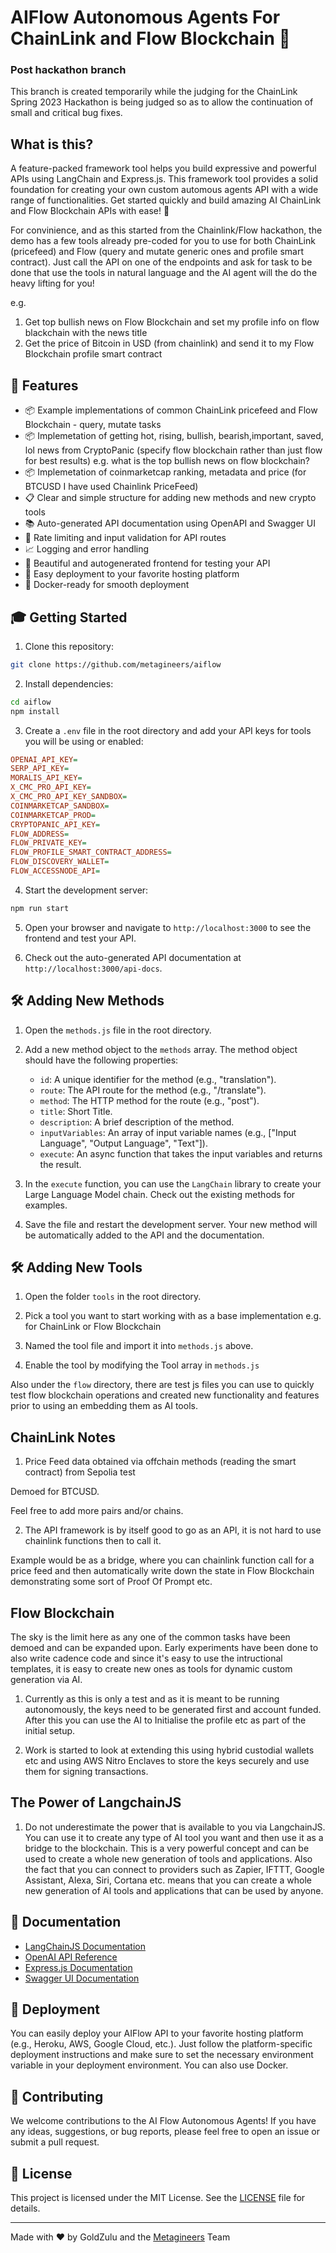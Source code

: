 # AIFlow Autonomous Agents For ChainLink and Flow Blockchain 🚀

### Post hackathon branch
This branch is created temporarily while the judging for the ChainLink Spring 2023 Hackathon is being judged so as to allow the continuation of small and critical bug fixes.

## What is this?
A feature-packed framework tool helps you build expressive and powerful APIs using LangChain and Express.js. This framework tool  provides a solid foundation for creating your own custom automous agents API with a wide range of functionalities. Get started quickly and build amazing AI ChainLink and Flow Blockchain APIs with ease! 🎉

For convinience, and as this started from the Chainlink/Flow hackathon, the demo has a few tools already pre-coded for you to use for both ChainLink (pricefeed) and Flow (query and mutate generic ones and profile smart contract). Just call the API on one of the endpoints and ask for task to be done that use the tools in natural language and the AI agent will the do the heavy lifting for you!

e.g.
1. Get top bullish news on Flow Blockchain and set my profile info on flow blackchain with the news title
2. Get the price of Bitcoin in USD (from chainlink) and send it to my Flow Blockchain profile smart contract

## 🌈 Features

- 📦 Example implementations of common ChainLink pricefeed and Flow Blockchain - query, mutate tasks 
- 📦 Implemetation of getting hot, rising, bullish, bearish,important, saved, lol news from CryptoPanic (specify flow blockchain rather than just flow for best results) e.g. what is the top bullish news on flow blockchain?
- 📦 Implemetation of coinmarketcap ranking, metadata and price (for BTCUSD I have used Chainlink PriceFeed)
- 📋 Clear and simple structure for adding new methods and new crypto tools
- 📚 Auto-generated API documentation using OpenAPI and Swagger UI
- 🚦 Rate limiting and input validation for API routes
- 📈 Logging and error handling
- 🎨 Beautiful and autogenerated frontend for testing your API
- 🚀 Easy deployment to your favorite hosting platform
- 🐳 Docker-ready for smooth deployment

## 🎓 Getting Started

1. Clone this repository:

```bash
git clone https://github.com/metagineers/aiflow
```

2. Install dependencies:

```bash
cd aiflow
npm install
```

3. Create a `.env` file in the root directory and add your API keys for tools you will be using or enabled:

```ini
OPENAI_API_KEY=
SERP_API_KEY=
MORALIS_API_KEY=
X_CMC_PRO_API_KEY=
X_CMC_PRO_API_KEY_SANDBOX=
COINMARKETCAP_SANDBOX=
COINMARKETCAP_PROD=
CRYPTOPANIC_API_KEY=
FLOW_ADDRESS=
FLOW_PRIVATE_KEY=
FLOW_PROFILE_SMART_CONTRACT_ADDRESS=
FLOW_DISCOVERY_WALLET=
FLOW_ACCESSNODE_API=
```

4. Start the development server:

```bash
npm run start
```

5. Open your browser and navigate to `http://localhost:3000` to see the frontend and test your API.

6. Check out the auto-generated API documentation at `http://localhost:3000/api-docs`.

## 🛠 Adding New Methods

1. Open the `methods.js` file in the root directory.

2. Add a new method object to the `methods` array. The method object should have the following properties:

   - `id`: A unique identifier for the method (e.g., "translation").
   - `route`: The API route for the method (e.g., "/translate").
   - `method`: The HTTP method for the route (e.g., "post").
   - `title`: Short Title.
   - `description`: A brief description of the method.
   - `inputVariables`: An array of input variable names (e.g., ["Input Language", "Output Language", "Text"]).
   - `execute`: An async function that takes the input variables and returns the result.

3. In the `execute` function, you can use the `LangChain` library to create your Large Language Model chain. Check out the existing methods for examples.

4. Save the file and restart the development server. Your new method will be automatically added to the API and the documentation.

## 🛠 Adding New Tools

1. Open the folder `tools` in the root directory.

2. Pick a tool you want to start working with as a base implementation e.g. for ChainLink or Flow Blockchain

3. Named the tool file and import it into `methods.js` above.

4. Enable the tool by modifying the Tool array in `methods.js`

Also under the `flow` directory, there are test js files you can use to quickly test flow blockchain operations and created new functionality and features prior to using an embedding them as AI tools.

## ChainLink Notes

1. Price Feed data obtained via offchain methods (reading the smart contract) from Sepolia test

Demoed for BTCUSD.

Feel free to add more pairs and/or chains.

2. The API framework is by itself good to go as an API, it is not hard to use chainlink functions then to call it.

Example would be as a bridge, where you can chainlink function call for a price feed and then automatically write down the state in Flow Blockchain demonstrating some sort of Proof Of Prompt etc.

## Flow Blockchain

The sky is the limit here as any one of the common tasks have been demoed and can be expanded upon. Early experiments have been done to also write cadence code and since it's easy to use the intructional templates, it is easy to create new ones as tools for dynamic custom generation via AI.

1. Currently as this is only a test and as it is meant to be running autonomously, the keys need to be generated first and account funded. After this you can use the AI to Initialise the profile etc as part of the initial setup.

2. Work is started to look at extending this using hybrid custodial wallets etc and using AWS Nitro Enclaves to store the keys securely and use them for signing transactions.

## The Power of LangchainJS

1. Do not underestimate the power that is available to you via LangchainJS. You can use it to create any type of AI tool you want and then use it as a bridge to the blockchain. This is a very powerful concept and can be used to create a whole new generation of tools and applications. Also the fact that you can connect to providers such as Zapier, IFTTT, Google Assistant, Alexa, Siri, Cortana etc. means that you can create a whole new generation of AI tools and applications that can be used by anyone.

## 📖 Documentation

- [LangChainJS Documentation](https://js.langchain.com/docs/)
- [OpenAI API Reference](https://beta.openai.com/docs/api-reference/introduction)
- [Express.js Documentation](https://expressjs.com/)
- [Swagger UI Documentation](https://swagger.io/tools/swagger-ui/)

## 🚢 Deployment

You can easily deploy your AIFlow API to your favorite hosting platform (e.g., Heroku, AWS, Google Cloud, etc.). Just follow the platform-specific deployment instructions and make sure to set the necessary environment variable in your deployment environment. You can also use Docker.

## 🤝 Contributing

We welcome contributions to the AI Flow Autonomous Agents! If you have any ideas, suggestions, or bug reports, please feel free to open an issue or submit a pull request.

## 📃 License

This project is licensed under the MIT License. See the [LICENSE](./LICENSE) file for details.

---------------------------------------

Made with ❤️ by GoldZulu and the [Metagineers](https://metagineers.com) Team
